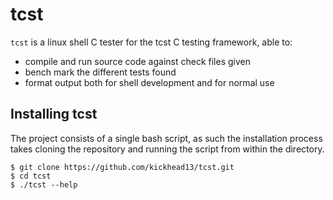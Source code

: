 # tcst
`tcst` is a linux shell C tester for the tcst C testing framework, able to:
  * compile and run source code against check files given
  * bench mark the different tests found
  * format output both for shell development and for normal use

## Installing tcst
The project consists of a single bash script, as such the installation process takes cloning the repository and running the script from within the directory.
```
$ git clone https://github.com/kickhead13/tcst.git
$ cd tcst
$ ./tcst --help
```

